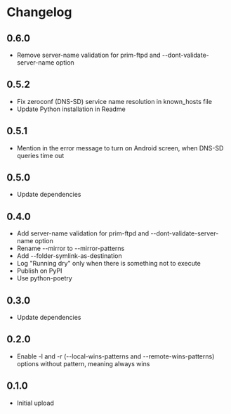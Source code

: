 # Changelog

## 0.6.0

- Remove server-name validation for prim-ftpd and --dont-validate-server-name option

## 0.5.2

- Fix zeroconf (DNS-SD) service name resolution in known_hosts file
- Update Python installation in Readme

## 0.5.1

- Mention in the error message to turn on Android screen, when DNS-SD queries time out

## 0.5.0

- Update dependencies

## 0.4.0

- Add server-name validation for prim-ftpd and --dont-validate-server-name option
- Rename --mirror to --mirror-patterns
- Add --folder-symlink-as-destination
- Log "Running dry" only when there is something not to execute
- Publish on PyPI
- Use python-poetry

## 0.3.0

- Update dependencies

## 0.2.0

- Enable -l and -r (--local-wins-patterns and --remote-wins-patterns) options without pattern, meaning always wins

## 0.1.0

- Initial upload
